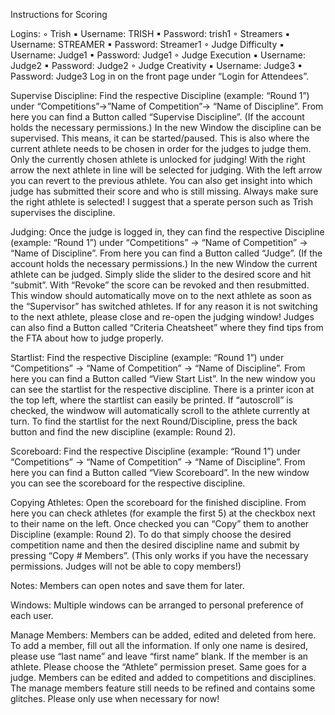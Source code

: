 Instructions for Scoring

Logins:
◦ Trish
▪ Username: TRISH
▪ Password: trish1
◦ Streamers
▪ Username: STREAMER
▪ Password: Streamer1
◦ Judge Difficulty
▪ Username: Judge1
▪ Password: Judge1
◦ Judge Execution
▪ Username: Judge2
▪ Password: Judge2
◦ Judge Creativity
▪ Username: Judge3
▪ Password: Judge3
Log in on the front page under “Login for Attendees”.

Supervise Discipline:
Find the respective Discipline (example: “Round 1”) under “Competitions”→”Name of
Competition”→ “Name of Discipline”.
From here you can find a Button called “Supervise Discipline”. (If the account holds the
necessary permissions.)
In the new Window the discipline can be supervised. This means, it can be started/paused.
This is also where the current athlete needs to be chosen in order for the judges to judge
them. Only the currently chosen athlete is unlocked for judging!
With the right arrow the next athlete in line will be selected for judging. With the left arrow you
can revert to the previous athlete.
You can also get insight into which judge has submitted their score and who is still missing.
Always make sure the right athlete is selected!
I suggest that a sperate person such as Trish supervises the discipline.

Judging:
Once the judge is logged in, they can find the respective Discipline (example: “Round 1”)
under “Competitions” → “Name of Competition” → “Name of Discipline”.
From here you can find a Button called “Judge”. (If the account holds the necessary
permissions.)
In the new Window the current athlete can be judged. Simply slide the slider to the desired
score and hit “submit”. With “Revoke” the score can be revoked and then resubmitted. This
window should automatically move on to the next athlete as soon as the “Supervisor” has
switched athletes. If for any reason it is not switching to the next athlete, please close
and re-open the judging window!
Judges can also find a Button called “Criteria Cheatsheet” where they find tips from the FTA
about how to judge properly.

Startlist:
Find the respective Discipline (example: “Round 1”) under “Competitions” → “Name of
Competition” → “Name of Discipline”.
From here you can find a Button called “View Start List”. In the new window you can see the
startlist for the respective discipline.
There is a printer icon at the top left, where the startlist can easily be printed.
If “autoscroll” is checked, the windwow will automatically scroll to the athlete currently at turn.
To find the startlist for the next Round/Discipline, press the back button and find the new
discipline (example: Round 2).

Scoreboard:
Find the respective Discipline (example: “Round 1”) under “Competitions” → “Name of
Competition” → “Name of Discipline”.
From here you can find a Button called “View Scoreboard”. In the new window you can see
the scoreboard for the respective discipline.

Copying Athletes:
Open the scoreboard for the finished discipline. From here you can check athletes (for
example the first 5) at the checkbox next to their name on the left. Once checked you can
“Copy” them to another Discipline (example: Round 2). To do that simply choose the desired
competition name and then the desired discipline name and submit by pressing “Copy #
Members”. (This only works if you have the necessary permissions. Judges will not be able
to copy members!)

Notes:
Members can open notes and save them for later.

Windows:
Multiple windows can be arranged to personal preference of each user.

Manage Members:
Members can be added, edited and deleted from here.
To add a member, fill out all the information. If only one name is desired, please use “last
name” and leave “first name” blank. If the member is an athlete. Please choose the “Athlete”
permission preset. Same goes for a judge.
Members can be edited and added to competitions and disciplines.
The manage members feature still needs to be refined and contains some glitches.
Please only use when necessary for now!
